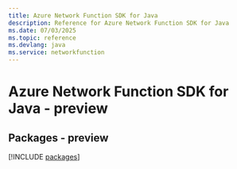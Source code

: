 ```yaml
---
title: Azure Network Function SDK for Java
description: Reference for Azure Network Function SDK for Java
ms.date: 07/03/2025
ms.topic: reference
ms.devlang: java
ms.service: networkfunction
---
```

# Azure Network Function SDK for Java - preview
## Packages - preview
[!INCLUDE [packages](network-function-index.md)]